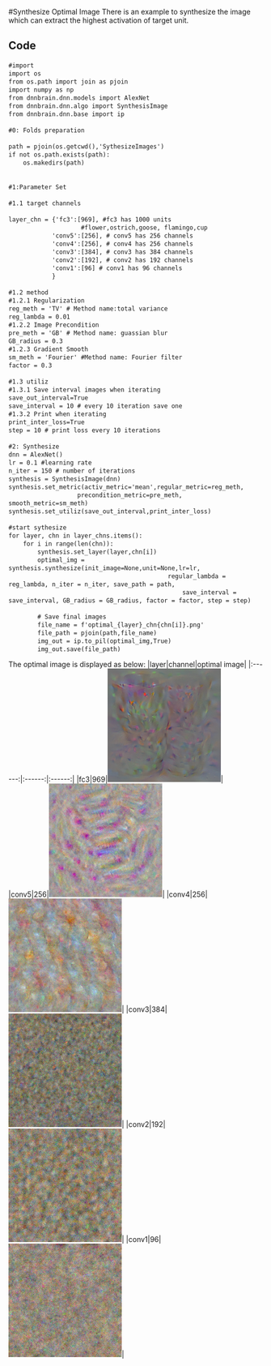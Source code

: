 #Synthesize Optimal Image
There is an example to synthesize the image which can extract the highest activation of target unit.

## Code
```
#import 
import os
from os.path import join as pjoin
import numpy as np
from dnnbrain.dnn.models import AlexNet
from dnnbrain.dnn.algo import SynthesisImage
from dnnbrain.dnn.base import ip

#0: Folds preparation

path = pjoin(os.getcwd(),'SythesizeImages')
if not os.path.exists(path):
	os.makedirs(path)


#1:Parameter Set

#1.1 target channels

layer_chn = {'fc3':[969], #fc3 has 1000 units
 					#flower,ostrich,goose, flamingo,cup 
			'conv5':[256], # conv5 has 256 channels
			'conv4':[256], # conv4 has 256 channels
			'conv3':[384], # conv3 has 384 channels
			'conv2':[192], # conv2 has 192 channels
			'conv1':[96] # conv1 has 96 channels
			}

#1.2 method 
#1.2.1 Regularization
reg_meth = 'TV' # Method name:total variance
reg_lambda = 0.01 
#1.2.2 Image Precondition
pre_meth = 'GB' # Method name: guassian blur
GB_radius = 0.3
#1.2.3 Gradient Smooth
sm_meth = 'Fourier' #Method name: Fourier filter
factor = 0.3

#1.3 utiliz
#1.3.1 Save interval images when iterating
save_out_interval=True
save_interval = 10 # every 10 iteration save one
#1.3.2 Print when iterating
print_inter_loss=True
step = 10 # print loss every 10 iterations

#2: Synthesize
dnn = AlexNet()
lr = 0.1 #learning rate
n_iter = 150 # number of iterations
synthesis = SynthesisImage(dnn)
synthesis.set_metric(activ_metric='mean',regular_metric=reg_meth,
                   precondition_metric=pre_meth, smooth_metric=sm_meth)
synthesis.set_utiliz(save_out_interval,print_inter_loss)

#start sythesize
for layer, chn in layer_chns.items():
	for i in range(len(chn)):
		synthesis.set_layer(layer,chn[i])
		optimal_img = synthesis.synthesize(init_image=None,unit=None,lr=lr, 			
											regular_lambda = reg_lambda, n_iter = n_iter, save_path = path,
												save_interval = save_interval, GB_radius = GB_radius, factor = factor, step = step)
		
		# Save final images
		file_name = f'optimal_{layer}_chn{chn[i]}.png'
		file_path = pjoin(path,file_name)
		img_out = ip.to_pil(optimal_img,True)
		img_out.save(file_path)

```
The optimal image is displayed as below:
|layer|channel|optimal image|
|:------:|:------:|:------:|
|fc3|969|![fc3](../../img/optimal_fc3_chn969.png)|
|conv5|256|![conv5](../../img/optimal_conv5_chn256.png)|
|conv4|256|![conv4](../../img/optimal_conv4_chn256.png)|
|conv3|384|![conv3](../../img/optimal_conv3_chn384.png)|
|conv2|192|![conv2](../../img/optimal_conv2_chn192.png)|
|conv1|96|![conv1](../../img/optimal_conv1_chn64.png)|